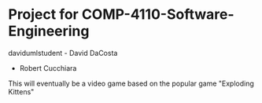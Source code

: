 # Project for COMP-4110-Software-Engineering
davidumlstudent - David DaCosta
- Robert Cucchiara

This will eventually be a video game based on the popular game "Exploding Kittens"
